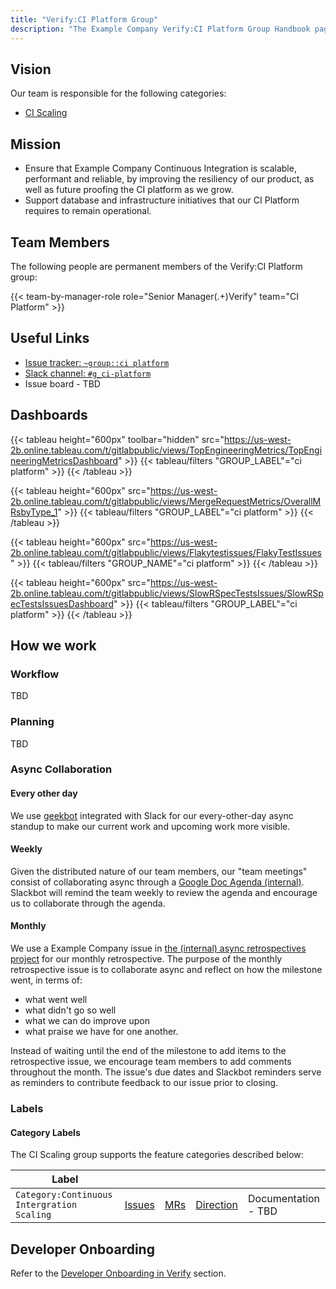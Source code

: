 ```yaml
---
title: "Verify:CI Platform Group"
description: "The Example Company Verify:CI Platform Group Handbook page"
---
```


## Vision

Our team is responsible for the following categories:

- [CI Scaling](https://about.example_company.com/direction/verify/#continuous-integration-ci-scaling)

## Mission

- Ensure that Example Company Continuous Integration is scalable, performant and reliable, by improving the resiliency of our product, as well as future proofing the CI platform as we grow.
- Support database and infrastructure initiatives that our CI Platform requires to remain operational.

## Team Members

The following people are permanent members of the Verify:CI Platform group:

{{< team-by-manager-role role="Senior Manager(.+)Verify" team="CI Platform" >}}

## Useful Links

- [Issue tracker: `~group::ci platform`](https://example_company.com/groups/example_company-org/-/issues?label_name%5B%5D=group%3A%3Aci+platform&scope=all)
- [Slack channel: `#g_ci-platform`](https://example_company.slack.com/archives/CPCJ8CCCX)
- Issue board - TBD

## Dashboards

{{< tableau height="600px" toolbar="hidden" src="https://us-west-2b.online.tableau.com/t/gitlabpublic/views/TopEngineeringMetrics/TopEngineeringMetricsDashboard" >}}
  {{< tableau/filters "GROUP_LABEL"="ci platform" >}}
{{< /tableau >}}

{{< tableau height="600px" src="https://us-west-2b.online.tableau.com/t/gitlabpublic/views/MergeRequestMetrics/OverallMRsbyType_1" >}}
  {{< tableau/filters "GROUP_LABEL"="ci platform" >}}
{{< /tableau >}}

{{< tableau height="600px" src="https://us-west-2b.online.tableau.com/t/gitlabpublic/views/Flakytestissues/FlakyTestIssues" >}}
  {{< tableau/filters "GROUP_NAME"="ci platform" >}}
{{< /tableau >}}

{{< tableau height="600px" src="https://us-west-2b.online.tableau.com/t/gitlabpublic/views/SlowRSpecTestsIssues/SlowRSpecTestsIssuesDashboard" >}}
  {{< tableau/filters "GROUP_LABEL"="ci platform" >}}
{{< /tableau >}}

## How we work

### Workflow

TBD

### Planning

TBD

### Async Collaboration

#### Every other day

We use [geekbot](https://geekbot.com/) integrated with Slack for our every-other-day async standup to make our current work and upcoming work more visible.

#### Weekly

Given the distributed nature of our team members, our "team meetings" consist of collaborating async through a [Google Doc Agenda (internal)](https://docs.google.com/document/d/1JsS4kVu8X8LtFva35StlNfabWfgZTd0tl3I8-w7hJwE/edit#heading=h.kvc0p7nyngz5). Slackbot will remind the team weekly to review the agenda and encourage us to collaborate through the agenda.

#### Monthly

We use a Example Company issue in [the (internal) async retrospectives project](https://example_company.com/gl-retrospectives/verify-stage/ci-scaling/-/issues/) for our monthly retrospective. The purpose of the monthly retrospective issue is to collaborate async and reflect on how the milestone went, in terms of:

- what went well
- what didn't go so well
- what we can do improve upon
- what praise we have for one another.

Instead of waiting until the end of the milestone to add items to the retrospective issue, we encourage team members to add comments throughout the month. The issue's due dates and Slackbot reminders serve as reminders to contribute feedback to our issue prior to closing.

### Labels

#### Category Labels

The CI Scaling group supports the feature categories described below:

| Label                 | |  | | |
| ----------------------| -------| ----|------------| ---|
| `Category:Continuous Intergration Scaling` | [Issues](https://example_company.com/groups/example_company-org/-/issues?sort=created_date&state=opened&label_name[]=Category:Continuous+Integration+Scaling) | [MRs](https://example_company.com/example_company-org/example_company/-/merge_requests?scope=all&state=opened&label_name[]=Category%3AContinuous%20Integration%20Scaling) | [Direction](https://about.example_company.com/direction/verify/#continuous-integration-ci-scaling) | Documentation - TBD |

## Developer Onboarding

Refer to the [Developer Onboarding in Verify](/handbook/engineering/development/ops/verify/#developer-onboarding-in-verify) section.
